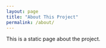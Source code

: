```yaml
---
layout: page
title: "About This Project"
permalink: /about/
---
```


This is a static page about the project.
